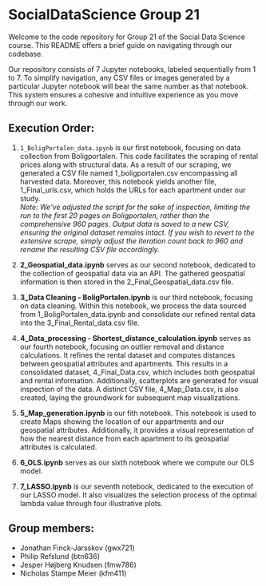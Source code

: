 # SocialDataScience Group 21

Welcome to the code repository for Group 21 of the Social Data Science course. This README offers a brief guide on navigating through our codebase.

Our repository consists of 7 Jupyter notebooks, labeled sequentially from 1 to 7. To simplify navigation, any CSV files or images generated by a particular Jupyter notebook will bear the same number as that notebook. This system ensures a cohesive and intuitive experience as you move through our work.

## Execution Order:
1. `1_BoligPortalen_data.ipynb` is our first notebook, focusing on data collection from Boligportalen. This code facilitates the scraping of rental prices along with structural data. As a result of our scraping, we generated a CSV file named 1_boligportalen.csv encompassing all harvested data. Moreover, this notebook yields another file, 1_Final_urls.csv, which holds the URLs for each apartment under our study.  
*Note: We've adjusted the script for the sake of inspection, limiting the run to the first 20 pages on Boligportalen, rather than the comprehensive 960 pages. Output data is saved to a new CSV, ensuring the original dataset remains intact. If you wish to revert to the extensive scrape, simply adjust the iteration count back to 960 and rename the resulting CSV file accordingly.*

2. **2_Geospatial_data.ipynb** serves as our second notebook, dedicated to the collection of geospatial data via an API. The gathered geospatial information is then stored in the 2_Final_Geospatial_data.csv file.

3. **3_Data Cleaning - BoligPortalen.ipynb** is our third notebook, focusing on data cleaning. Within this notebook, we process the data sourced from 1_BoligPortalen_data.ipynb and consolidate our refined rental data into the 3_Final_Rental_data.csv file.

4. **4_Data_processing - Shortest_distance_calculation.ipynb** serves as our fourth notebook, focusing on outlier removal and distance calculations. It refines the rental dataset and computes distances between geospatial attributes and apartments. This results in a consolidated dataset, 4_Final_Data.csv, which includes both geospatial and rental information. Additionally, scatterplots are generated for visual inspection of the data. A distinct CSV file, 4_Map_Data.csv, is also created, laying the groundwork for subsequent map visualizations.

5. **5_Map_generation.ipynb** is our fith notebook. This notebook is used to create Maps showing the location of our appartments and our geospatial attributes. Additionally, it provides a visual representation of how the nearest distance from each apartment to its geospatial attributes is calculated.

6. **6_OLS.ipynb** serves as our sixth notebook where we compute our OLS model. 

7. **7_LASSO.ipynb** is our seventh notebook, dedicated to the execution of our LASSO model. It also visualizes the selection process of the optimal lambda value through four illustrative plots.


## Group members:
- Jonathan Finck-Jarsskov (gwx721)
- Philip Refslund (btn636)
- Jesper Højberg Knudsen (fmw786)
- Nicholas Stampe Meier (kfm411)
